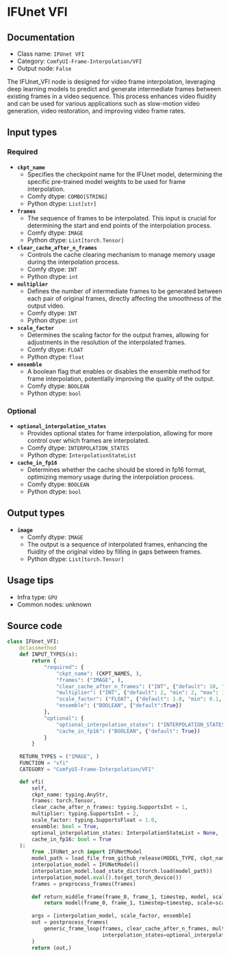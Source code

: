 # IFUnet VFI
## Documentation
- Class name: `IFUnet VFI`
- Category: `ComfyUI-Frame-Interpolation/VFI`
- Output node: `False`

The IFUnet_VFI node is designed for video frame interpolation, leveraging deep learning models to predict and generate intermediate frames between existing frames in a video sequence. This process enhances video fluidity and can be used for various applications such as slow-motion video generation, video restoration, and improving video frame rates.
## Input types
### Required
- **`ckpt_name`**
    - Specifies the checkpoint name for the IFUnet model, determining the specific pre-trained model weights to be used for frame interpolation.
    - Comfy dtype: `COMBO[STRING]`
    - Python dtype: `List[str]`
- **`frames`**
    - The sequence of frames to be interpolated. This input is crucial for determining the start and end points of the interpolation process.
    - Comfy dtype: `IMAGE`
    - Python dtype: `List[torch.Tensor]`
- **`clear_cache_after_n_frames`**
    - Controls the cache clearing mechanism to manage memory usage during the interpolation process.
    - Comfy dtype: `INT`
    - Python dtype: `int`
- **`multiplier`**
    - Defines the number of intermediate frames to be generated between each pair of original frames, directly affecting the smoothness of the output video.
    - Comfy dtype: `INT`
    - Python dtype: `int`
- **`scale_factor`**
    - Determines the scaling factor for the output frames, allowing for adjustments in the resolution of the interpolated frames.
    - Comfy dtype: `FLOAT`
    - Python dtype: `float`
- **`ensemble`**
    - A boolean flag that enables or disables the ensemble method for frame interpolation, potentially improving the quality of the output.
    - Comfy dtype: `BOOLEAN`
    - Python dtype: `bool`
### Optional
- **`optional_interpolation_states`**
    - Provides optional states for frame interpolation, allowing for more control over which frames are interpolated.
    - Comfy dtype: `INTERPOLATION_STATES`
    - Python dtype: `InterpolationStateList`
- **`cache_in_fp16`**
    - Determines whether the cache should be stored in fp16 format, optimizing memory usage during the interpolation process.
    - Comfy dtype: `BOOLEAN`
    - Python dtype: `bool`
## Output types
- **`image`**
    - Comfy dtype: `IMAGE`
    - The output is a sequence of interpolated frames, enhancing the fluidity of the original video by filling in gaps between frames.
    - Python dtype: `List[torch.Tensor]`
## Usage tips
- Infra type: `GPU`
- Common nodes: unknown


## Source code
```python
class IFUnet_VFI:
    @classmethod
    def INPUT_TYPES(s):
        return {
            "required": {
                "ckpt_name": (CKPT_NAMES, ),
                "frames": ("IMAGE", ),
                "clear_cache_after_n_frames": ("INT", {"default": 10, "min": 1, "max": 1000}),
                "multiplier": ("INT", {"default": 2, "min": 2, "max": 1000}),
                "scale_factor": ("FLOAT", {"default": 1.0, "min": 0.1, "max": 100, "step": 0.1}),
                "ensemble": ("BOOLEAN", {"default":True})
            },
            "optional": {
                "optional_interpolation_states": ("INTERPOLATION_STATES", ),
                "cache_in_fp16": ("BOOLEAN", {"default": True})
            }
        }
    
    RETURN_TYPES = ("IMAGE", )
    FUNCTION = "vfi"
    CATEGORY = "ComfyUI-Frame-Interpolation/VFI"

    def vfi(
        self,
        ckpt_name: typing.AnyStr, 
        frames: torch.Tensor, 
        clear_cache_after_n_frames: typing.SupportsInt = 1,
        multiplier: typing.SupportsInt = 2,
        scale_factor: typing.SupportsFloat = 1.0,
        ensemble: bool = True,
        optional_interpolation_states: InterpolationStateList = None,
        cache_in_fp16: bool = True
    ):
        from .IFUNet_arch import IFUNetModel
        model_path = load_file_from_github_release(MODEL_TYPE, ckpt_name)
        interpolation_model = IFUNetModel()
        interpolation_model.load_state_dict(torch.load(model_path))
        interpolation_model.eval().to(get_torch_device())
        frames = preprocess_frames(frames)
        
        def return_middle_frame(frame_0, frame_1, timestep, model, scale_factor, ensemble):
            return model(frame_0, frame_1, timestep=timestep, scale=scale_factor, ensemble=ensemble)
        
        args = [interpolation_model, scale_factor, ensemble]
        out = postprocess_frames(
            generic_frame_loop(frames, clear_cache_after_n_frames, multiplier, return_middle_frame, *args, 
                               interpolation_states=optional_interpolation_states, dtype=torch.float16 if cache_in_fp16 else torch.float32)
        )
        return (out,)

```

